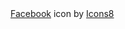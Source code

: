 <foreignObject>
<a  href="https://icons8.com/icon/118555/facebook">Facebook</a> icon by <a href="https://icons8.com">Icons8</a>
